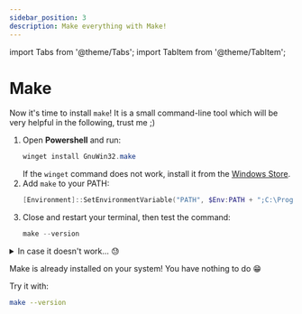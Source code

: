 ```yaml
---
sidebar_position: 3
description: Make everything with Make!
---
```


import Tabs from '@theme/Tabs';
import TabItem from '@theme/TabItem';

# Make

Now it's time to install `make`! It is a small command-line tool which will be very
helpful in the following, trust me ;)

<Tabs groupId="os">
<TabItem value="win" label="Windows">

1. Open **Powershell** and run:
    ```powershell
    winget install GnuWin32.make
    ```
    If the `winget` command does not work, install it from the [Windows Store](https://www.microsoft.com/p/app-installer/9nblggh4nns1#activetab=pivot:overviewtab).
2. Add `make` to your PATH:
    ```powershell
    [Environment]::SetEnvironmentVariable("PATH", $Env:PATH + ";C:\Program Files (x86)\GnuWin32\bin\", [EnvironmentVariableTarget]::User)
    ```
3. Close and restart your terminal, then test the command:
    ```powershell
    make --version
    ```

<details>
<summary>In case it doesn't work... 😓</summary>

Try to install `make` by folloing this tutorial:
[technewstoday.com/install-and-use-make-in-windows](https://www.technewstoday.com/install-and-use-make-in-windows/).

</details>
</TabItem>
<TabItem value="mac-lin" label="MacOS/Linux">

Make is already installed on your system! You have nothing to do 😁

Try it with:
```bash
make --version
```

</TabItem>
</Tabs>
